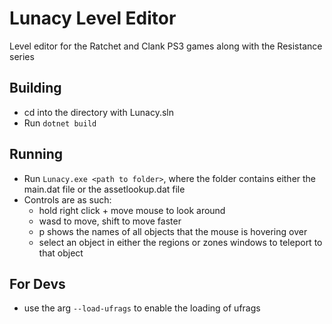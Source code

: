 # Lunacy Level Editor

Level editor for the Ratchet and Clank PS3 games along with the Resistance series

## Building

* cd into the directory with Lunacy.sln
* Run `dotnet build`

## Running

* Run `Lunacy.exe <path to folder>`, where the folder contains either the main.dat file or the assetlookup.dat file
* Controls are as such:
  * hold right click + move mouse to look around
  * wasd to move, shift to move faster
  * p shows the names of all objects that the mouse is hovering over
  * select an object in either the regions or zones windows to teleport to that object
 
## For Devs

* use the arg `--load-ufrags` to enable the loading of ufrags